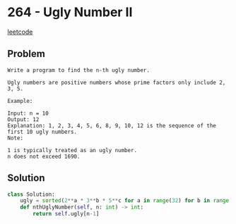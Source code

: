 # 264 - Ugly Number II

[leetcode](https://leetcode.com/problems/ugly-number-ii/)

## Problem

    Write a program to find the n-th ugly number.
    
    Ugly numbers are positive numbers whose prime factors only include 2, 3, 5. 
    
    Example:
    
    Input: n = 10
    Output: 12
    Explanation: 1, 2, 3, 4, 5, 6, 8, 9, 10, 12 is the sequence of the first 10 ugly numbers.
    Note:  
    
    1 is typically treated as an ugly number.
    n does not exceed 1690.

## Solution

```python
class Solution:
    ugly = sorted(2**a * 3**b * 5**c for a in range(32) for b in range(32) for c in range(32))
    def nthUglyNumber(self, n: int) -> int:
        return self.ugly[n-1]
```
